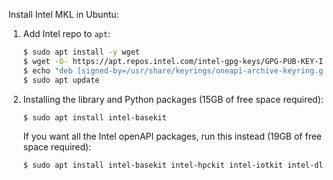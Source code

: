Install Intel MKL in Ubuntu:

1. Add Intel repo to `apt`:

   ```bash
   $ sudo apt install -y wget
   $ wget -O- https://apt.repos.intel.com/intel-gpg-keys/GPG-PUB-KEY-INTEL-SW-PRODUCTS.PUB | gpg --dearmor | sudo tee /usr/share/keyrings/oneapi-archive-keyring.gpg > /dev/null
   $ echo "deb [signed-by=/usr/share/keyrings/oneapi-archive-keyring.gpg] https://apt.repos.intel.com/oneapi all main" | sudo tee /etc/apt/sources.list.d/oneAPI.list
   $ sudo apt update
   ```


2. Installing the library and Python packages (15GB of free space required):

   ```bash
   $ sudo apt install intel-basekit    
   ```
   

   If you want all the Intel openAPI packages, run this instead (19GB of free space required):

   ```bash
   $ sudo apt install intel-basekit intel-hpckit intel-iotkit intel-dlfdkit intel-aikit intel-renderkit
   ```
